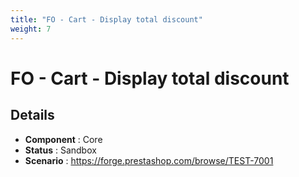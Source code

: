```yaml
---
title: "FO - Cart - Display total discount"
weight: 7
---
```


# FO - Cart - Display total discount
## Details
* **Component** : Core
* **Status** : Sandbox
* **Scenario** : https://forge.prestashop.com/browse/TEST-7001

